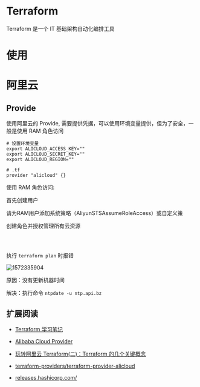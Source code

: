 


# Terraform

Terraform 是一个 IT 基础架构自动化编排工具



# 使用




# 阿里云

## Provide

使用阿里云的 Provide, 需要提供凭据，可以使用环境变量提供，但为了安全，一般是使用 RAM 角色访问


```shell
# 设置环境变量
export ALICLOUD_ACCESS_KEY=""
export ALICLOUD_SECRET_KEY=""
export ALICLOUD_REGION=""

# .tf
provider "alicloud" {}
```

使用 RAM 角色访问:

首先创建用户


请为RAM用户添加系统策略（AliyunSTSAssumeRoleAccess）或自定义策


创建角色并授权管理所有云资源


```


```


## 



执行 `terraform plan` 时报错

![1572335904](http://pic.haoyu95.cn/uploads/big/c3ab8129e422516e54b62124263af71f.png)

原因：没有更新机器时间

解决：执行命令 `ntpdate -u ntp.api.bz`


## 扩展阅读

- [Terraform 学习笔记](https://www.jianshu.com/p/e0dd50f7ee98)
- [Alibaba Cloud Provider](https://www.terraform.io/docs/providers/alicloud/index.html)
- [玩转阿里云 Terraform(二)：Terraform 的几个关键概念](https://zhuanlan.zhihu.com/p/87364600)
- [terraform-providers/terraform-provider-alicloud](https://github.com/terraform-providers/terraform-provider-alicloud)


- [releases.hashicorp.com/](https://releases.hashicorp.com/)



